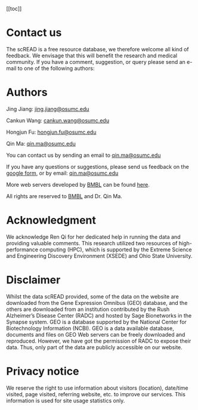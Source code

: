 [[toc]]

# Contact us

The scREAD is a free resource database, we therefore welcome all kind of feedback. We envisage that this will benefit the research and medical community. If you have a comment, suggestion, or query please send an e-mail to one of the following authors:

# Authors

Jing Jiang: jing.jiang@osumc.edu

Cankun Wang: cankun.wang@osumc.edu

Hongjun Fu: hongjun.fu@osumc.edu

Qin Ma: qin.ma@osumc.edu

You can contact us by sending an email to [qin.ma@osumc.edu](qin.ma@osumc.edu)

If you have any questions or suggestions, please send us feedback on the [google form](https://docs.google.com/forms/d/e/1FAIpQLSereTkpOfJ4LJLe9Ke5dZq78SnX3D7qXjQWY0ofDut0kIfDPg/viewform), or by email: [qin.ma@osumc.edu](qin.ma@osumc.edu)

More web servers developed by [BMBL](https://u.osu.edu/bmbl/) can be found [here](https://u.osu.edu/bmbl/highlights/webservers/).

All rights are reserved to [BMBL](https://u.osu.edu/bmbl/) and Dr. Qin Ma.

# Acknowledgment

We acknowledge Ren Qi for her dedicated help in running the data and providing valuable comments. This research utilized two resources of high-performance computing (HPC), which is supported by the Extreme Science and Engineering Discovery Environment (XSEDE) and Ohio State University.

# Disclaimer

Whilst the data scREAD provided, some of the data on the website are downloaded from the Gene Expression Omnibus (GEO) database, and the others are downloaded from an institution contributed by the Rush Alzheimer’s Disease Center (RADC) and hosted by Sage Bionetworks in the Synapse system. GEO is a database supported by the National Center for Biotechnology Information (NCBI). GEO is a data available database, documents and files on GEO Web servers can be freely downloaded and reproduced. However, we have got the permission of RADC to expose their data. Thus, only part of the data are publicly accessible on our website.

# Privacy notice

We reserve the right to use information about visitors (location), date/time visited, page visited, referring website, etc. to improve our services. This information is used for site usage statistics only.
